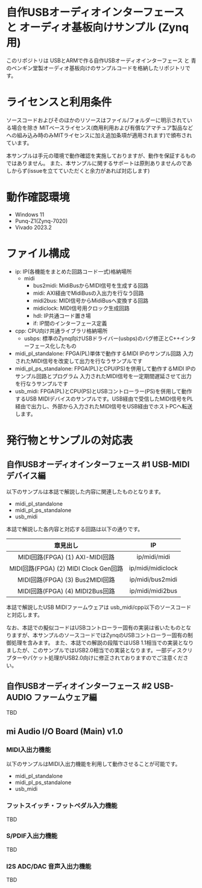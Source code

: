 # 自作USBオーディオインターフェース と オーディオ基板向けサンプル (Zynq用)

このリポジトリは USBとARMで作る自作USBオーディオインターフェース と 青のペンギン堂製オーディオ基板向けのサンプルコードを格納したリポジトリです。

# ライセンスと利用条件

ソースコードおよびそのほかのリソースはファイル/フォルダーに明示されている場合を除き MITベースライセンス(商用利用および有償なアマチュア製品などへの組み込み時のみMITライセンスに加え追加条項が適用されます)で頒布されています。

本サンプルは手元の環境で動作確認を実施しておりますが、動作を保証するものではありません。
また、本サンプルに関するサポートは原則ありませんのであしからず(issueを立てていただくと余力があれば対応します)

# 動作確認環境
* Windows 11
* Punq-Z1(Zynq-7020)
* Vivado 2023.2

# ファイル構成

* ip: IP(各機能をまとめた回路コード一式)格納場所
    * midi
        * bus2midi: MidiBusからMIDI信号を生成する回路
        * midi: AXI経由でMidiBusの入出力を行なう回路
        * midi2bus: MIDI信号からMidiBusへ変換する回路
        * midiclock: MIDI信号用クロック生成回路
        * hdl: IP共通コード置き場
        * if: IP間のインターフェース定義
* cpp: CPU向け共通ライブラリ格納場所
    * usbps: 標準のZynq向けUSBドライバー(usbps)のバグ修正とC++インターフェース化したもの
* midi_pl_standalone: FPGA(PL)単体で動作するMIDI IPのサンプル回路 入力されたMIDI信号を改変して出力を行なうサンプルです
* midi_pl_ps_standalone: FPGA(PL)とCPU(PS)を併用して動作するMIDI IPのサンプル回路とプログラム 入力されたMIDI信号を一定期間遅延させて出力を行なうサンプルです
* usb_midi: FPGA(PL)とCPU(PS)とUSBコントローラー(PS)を併用して動作するUSB MIDIデバイスのサンプルです。USB経由で受信したMIDI信号をPL経由で出力し、外部から入力されたMIDI信号をUSB経由でホストPCへ転送します。

# 発行物とサンプルの対応表

## 自作USBオーディオインターフェース #1 USB-MIDIデバイス編

以下のサンプルは本誌で解説した内容に関連したものとなります。

* midi_pl_standalone
* midi_pl_ps_standalone
* usb_midi

本誌で解説した各内容と対応する回路は以下の通りです。

|章見出し|IP|
|:---:|:---:|
|MIDI回路(FPGA) (1) AXI-MIDI回路|ip/midi/midi|
|MIDI回路(FPGA) (2) MIDI Clock Gen回路|ip/midi/midiclock|
|MIDI回路(FPGA) (3) Bus2MIDI回路|ip/midi/bus2midi|
|MIDI回路(FPGA) (4) MIDI2Bus回路|ip/midi/midi2bus|

本誌で解説したUSB MIDIファームウェアは usb_midi/cpp以下のソースコードと対応します。

なお、本誌での擬似コードはUSBコントローラー固有の実装は省いたものとなりますが、本サンプルのソースコードではZynqのUSBコントローラー固有の制御処理を含みます。
また、本誌での解説の段階ではUSB 1.1相当での実装となりましたが、このサンプルではUSB2.0相当での実装となります。一部ディスクリプターやパケット処理がUSB2.0向けに修正されておりますのでご注意ください。


## 自作USBオーディオインターフェース #2 USB-AUDIO ファームウェア編
TBD

## mi Audio I/O Board (Main) v1.0

### MIDI入出力機能
以下のサンプルはMIDI入出力機能を利用して動作させることが可能です。

* midi_pl_standalone
* midi_pl_ps_standalone
* usb_midi

### フットスイッチ・フットペダル入力機能
TBD

### S/PDIF入出力機能
TBD

### I2S ADC/DAC 音声入出力機能
TBD
